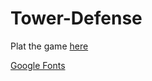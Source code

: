 # Tower-Defense

Plat the game [here](https://douglasdl.github.io/Tower-Defense/index.html)


[Google Fonts](https://fonts.google.com/specimen/Orbitron)